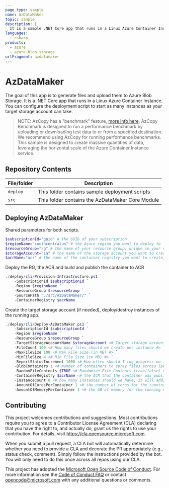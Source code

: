 ```yaml
---
page_type: sample
name: AzDataMaker
topic: sample
description: |
  It is a sample .NET Core app that runs in a Linux Azure Container Instance that generates files and uploads them to Azure Blob Storage.
languages:
  - csharp
products:
  - azure
  - azure-blob-storage
urlFragment: azdatamaker
---
```


# AzDataMaker

The goal of this app is to generate files and upload them to Azure Blob Storage. It is a .NET Core app that runs in a Linux Azure Container Instance. You can configure the deployment script to start as many instances as your target storage account can take.

> NOTE: AzCopy has a "benchmark" feature, [more info here](https://docs.microsoft.com/azure/storage/common/storage-ref-azcopy-bench). AzCopy Benchmark is designed to run a performance benchmark by uploading or downloading test data to or from a specified destination. We recommend using AzCopy for running performance benchmarks. This sample is designed to create massive quantities of data, leveraging the horizontal scale of the Azure Container Instance service.

## Repository Contents

| File/folder | Description |
|-------------|-------------|
| `deploy` | This folder contains sample deployment scripts  |
| `src`   | This folder contains the AzDataMaker Core Module |

## Deploying AzDataMaker

Shared parameters for both scripts.

``` powershell
$subscriptionId="guid" # the GUID of your subscription
$regionName="southcentralus" # the Azure region you want to deploy to
$resourceGroup="rg" # the name of your resource group, unique in your subscription
$storageAccount="sa" # the name of the storage account you want to create, globally unique, just the name not the URL.
$acrName="acr" # the name of the container registry you want to create, globally unique, just the name not the URL
```

Deploy the RG, the ACR and build and publish the container to ACR

``` powershell
./deploy/cli/Provision-Infrastructure.ps1 `
    -SubscriptionId $subscriptionId `
    -Region $regionName `
    -ResourceGroup $resourceGroup `
    -SourcePath "./src/AzDataMaker/" `
    -ContainerRegistry $acrName 
```

Create the target storage account (if needed), deploy/destroy instances of the running app.

``` powershell
./deploy/cli/Deploy-AzDataMaker.ps1 `
    -SubscriptionId $subscriptionId `
    -Region $regionName `
    -ResourceGroup $resourceGroup `
    -TargetStorageAccountName $storageAccount <# Target storage account for the files to get uploaded to #> `
    -FileCount 100 <# How many files should we create per instance #> `
    -MaxFileSize 100 <# Max File Size (in MB) #> `
    -MinFileSize 4 <# Min File Size (in MB) #> `
    -ReportStatusIncrement 1000 <# How often should I log progress on the upload (in num of files)? #> `
    -BlobContainers 1 <# Number of containers to spray files across (per instance) #> `
    -RandomFileContents $TRUE <# Randomize File Contents (true/false) #> `
    -ContainerRegistry $acrName <# the ACR that the container was published to #> `
    -InstanceCount 0 <# how many instances should we have, it will add/removed based on the number currently deployed #> `
    -AmountOfCoresPerContainer 1 <# the number of cores for the running container #> `
    -AmountOfMemoryPerContainer 1 <# the GB of memory for the running container #>

```

## Contributing

This project welcomes contributions and suggestions.  Most contributions require you to agree to a
Contributor License Agreement (CLA) declaring that you have the right to, and actually do, grant us
the rights to use your contribution. For details, visit https://cla.opensource.microsoft.com.

When you submit a pull request, a CLA bot will automatically determine whether you need to provide
a CLA and decorate the PR appropriately (e.g., status check, comment). Simply follow the instructions
provided by the bot. You will only need to do this once across all repos using our CLA.

This project has adopted the [Microsoft Open Source Code of Conduct](https://opensource.microsoft.com/codeofconduct/).
For more information see the [Code of Conduct FAQ](https://opensource.microsoft.com/codeofconduct/faq/) or
contact [opencode@microsoft.com](mailto:opencode@microsoft.com) with any additional questions or comments.
